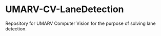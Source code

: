 # UMARV-CV-LaneDetection
Repository for UMARV Computer Vision for the purpose of solving lane detection.
